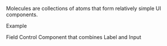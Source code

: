 Molecules are collections of atoms that form relatively simple UI components.

Example

Field Control Component that combines Label and Input